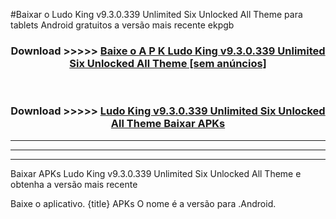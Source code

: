 #Baixar o Ludo King v9.3.0.339 Unlimited Six Unlocked All Theme     para tablets Android gratuitos a versão mais recente ekpgb


<div align="center">
<h3>Download >>>>> <a href="https://pt-web.web.app/?pt= Ludo King v9.3.0.339 Unlimited Six Unlocked All Theme   ">Baixe o A P K Ludo King v9.3.0.339 Unlimited Six Unlocked All Theme    [sem anúncios]</a></h3><br>

<h3>Download >>>>> <a href="https://pt-web.web.app/?pt= Ludo King v9.3.0.339 Unlimited Six Unlocked All Theme   ">Ludo King v9.3.0.339 Unlimited Six Unlocked All Theme    Baixar APKs</a></h3>
</div>

----------------------------------------------------------

----------------------------------------------------------

----------------------------------------------------------

Baixar APKs Ludo King v9.3.0.339 Unlimited Six Unlocked All Theme    e obtenha a versão mais recente

Baixe o aplicativo. {title} APKs O nome é a versão para .Android.


